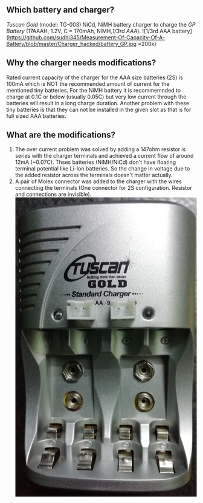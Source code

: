 ## Which battery and charger?

*Tuscan Gold* (model: TG-003) NiCd, NiMH battery charger to charge the *GP Battery* (17AAAH, 1.2V, C = 170mAh, NiMH,*1/3rd AAA*).
![1/3rd AAA battery](https://github.com/sudhi345/Measurement-Of-Capacity-Of-A-Battery/blob/master/Charger_hacked/battery_GP.jpg =200x)

## Why the charger needs modifications?

Rated current capacity of the charger for the AAA size batteries (2S) is 100mA which is NOT the recommended amount of current for the 
mentioned tiny batteries. For the NiMH battery it is recommemnded to charge at 0.1C or below (usually 0.05C) but very low current through 
the batteries will result in a long charge duration.  Another problem with these tiny batteries is that they can not be installed in the given 
slot as that is for full sized AAA batteries.

## What are the modifications?

1. The over current problem was solved by adding a 147ohm resistor is series with the charger terminals and achieved a current flow of around 
12mA (~0.07C). Thses batteries (NiMH/NiCd) don't have floating terminal potential like Li-Ion batteries. So the change in voltage due to the 
added resistor across the terminals doesn't matter actually.
2. A pair of Molex connector was added to the charger with the wires connecting the terminals (One connector for 2S configuration. Resistor and
connections are invisible).
![Hacked charger](https://github.com/sudhi345/Measurement-Of-Capacity-Of-A-Battery/blob/master/Charger_hacked/charger_tuscan.jpg)


